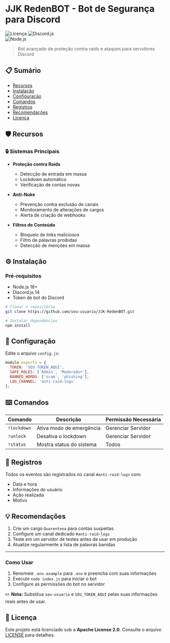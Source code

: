 # JJK RedenBOT - Bot de Segurança para Discord  

![Licença](https://img.shields.io/github/license/CodeMakersBrasil/JJK-RedenBOT?label=License&logo=apache&logoColor=red&color=blue&filename=LICENSE.txt)
![Discord.js](https://img.shields.io/badge/discord.js-v14-blue.svg)  
![Node.js](https://img.shields.io/badge/node-%3E%3D16-green.svg)  

> Bot avançado de proteção contra raids e ataques para servidores Discord  

## 📋 Sumário  
- [Recursos](#-recursos)  
- [Instalação](#-instalação)  
- [Configuração](#-configuração)  
- [Comandos](#-comandos)  
- [Registros](#-registros)  
- [Recomendações](#-recomendações)  
- [Licença](#-licença)  

## 🛡️ Recursos  

### 🔒 Sistemas Principais  
- **Proteção contra Raids**  
  - Detecção de entrada em massa  
  - Lockdown automático  
  - Verificação de contas novas  

- **Anti-Nuke**  
  - Prevenção contra exclusão de canais  
  - Monitoramento de alterações de cargos  
  - Alerta de criação de webhooks  

- **Filtros de Conteúdo**  
  - Bloqueio de links maliciosos  
  - Filtro de palavras proibidas  
  - Detecção de menções em massa  

## ⚙️ Instalação  

### Pré-requisitos  
- Node.js 16+  
- Discord.js 14  
- Token de bot do Discord  

```bash 
# Clonar o repositório  
git clone https://github.com/seu-usuario/JJK-RedenBOT.git  

# Instalar dependências  
npm install  
```  

## 🔧 Configuração  

Edite o arquivo `config.js`:  

```javascript  
module.exports = {  
  TOKEN: 'SEU_TOKEN_AQUI',  
  SAFE_ROLES: ['Admin', 'Moderador'],  
  BANNED_WORDS: ['scam', 'phishing'],  
  LOG_CHANNEL: 'anti-raid-logs'  
};  
```  

## ⌨️ Comandos  

| Comando     | Descrição                  | Permissão Necessária |  
|------------|---------------------------|---------------------|  
| `!lockdown` | Ativa modo de emergência   | Gerenciar Servidor  |  
| `!unlock`   | Desativa o lockdown        | Gerenciar Servidor  |  
| `!status`   | Mostra status do sistema   | Todos               |  

## 📝 Registros  

Todos os eventos são registrados no canal `#anti-raid-logs` com:  
- Data e hora  
- Informações do usuário  
- Ação realizada  
- Motivo  

## 💡 Recomendações  

1. Crie um cargo `Quarentena` para contas suspeitas  
2. Configure um canal dedicado `#anti-raid-logs`  
3. Teste em um servidor de testes antes de usar em produção  
4. Atualize regularmente a lista de palavras banidas  

---

### Como Usar  
1. Renomeie `.env.example` para `.env` e preencha com suas informações  
2. Execute `node index.js` para iniciar o bot  
3. Configure as permissões do bot no servidor  


✏️ **Nota:** Substitua `seu-usuario` e `SEU_TOKEN_AQUI` pelas suas informações reais antes de usar.  

## 📜 Licença  
Este projeto está licenciado sob a **Apache License 2.0**. Consulte o arquivo [LICENSE](LICENSE) para detalhes.  
